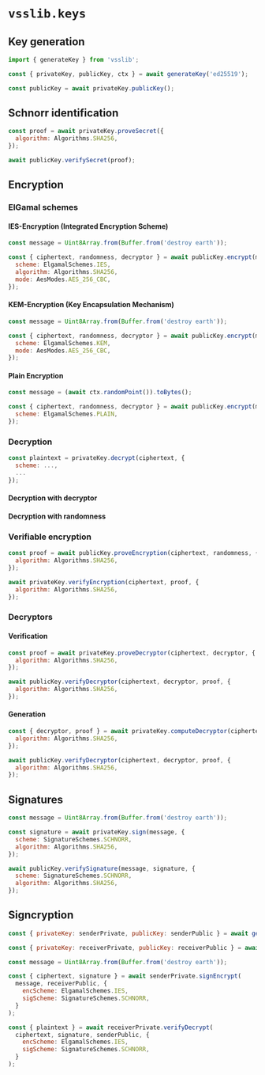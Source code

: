 # `vsslib.keys`

## Key generation

```js
import { generateKey } from 'vsslib';
```

```js
const { privateKey, publicKey, ctx } = await generateKey('ed25519');
```

```js
const publicKey = await privateKey.publicKey();
```

## Schnorr identification

```js
const proof = await privateKey.proveSecret({
  algorithm: Algorithms.SHA256,
});
```

```js
await publicKey.verifySecret(proof);
```

## Encryption

### ElGamal schemes

#### IES-Encryption (Integrated Encryption Scheme)

```js
const message = Uint8Array.from(Buffer.from('destroy earth'));
```

```js
const { ciphertext, randomness, decryptor } = await publicKey.encrypt(message, {
  scheme: ElgamalSchemes.IES,
  algorithm: Algorithms.SHA256,
  mode: AesModes.AES_256_CBC,
});
```


#### KEM-Encryption (Key Encapsulation Mechanism)

```js
const message = Uint8Array.from(Buffer.from('destroy earth'));
```

```js
const { ciphertext, randomness, decryptor } = await publicKey.encrypt(message, {
  scheme: ElgamalSchemes.KEM,
  mode: AesModes.AES_256_CBC,
});
```

#### Plain Encryption

```js
const message = (await ctx.randomPoint()).toBytes();
```

```js
const { ciphertext, randomness, decryptor } = await publicKey.encrypt(message, {
  scheme: ElgamalSchemes.PLAIN,
});
```

### Decryption

```js
const plaintext = privateKey.decrypt(ciphertext, {
  scheme: ...,
  ...
});
```

#### Decryption with decryptor

#### Decryption with randomness

### Verifiable encryption

```js
const proof = await publicKey.proveEncryption(ciphertext, randomness, {
  algorithm: Algorithms.SHA256,
});
```

```js
await privateKey.verifyEncryption(ciphertext, proof, {
  algorithm: Algorithms.SHA256,
});
```

### Decryptors

#### Verification

```js
const proof = await privateKey.proveDecryptor(ciphertext, decryptor, {
  algorithm: Algorithms.SHA256,
});
```

```js
await publicKey.verifyDecryptor(ciphertext, decryptor, proof, {
  algorithm: Algorithms.SHA256,
});
```

#### Generation

```js
const { decryptor, proof } = await privateKey.computeDecryptor(ciphertext, {
  algorithm: Algorithms.SHA256,
});
```

```js
await publicKey.verifyDecryptor(ciphertext, decryptor, proof, {
  algorithm: Algorithms.SHA256,
});
```

## Signatures

```js
const message = Uint8Array.from(Buffer.from('destroy earth'));
```

```js
const signature = await privateKey.sign(message, {
  scheme: SignatureSchemes.SCHNORR,
  algorithm: Algorithms.SHA256,
});
```

```js
await publicKey.verifySignature(message, signature, {
  scheme: SignatureSchemes.SCHNORR,
  algorithm: Algorithms.SHA256,
});
```

## Signcryption

```js
const { privateKey: senderPrivate, publicKey: senderPublic } = await generateKey('ed25519');
```

```js
const { privateKey: receiverPrivate, publicKey: receiverPublic } = await generateKey('ed25519');
```

```js
const message = Uint8Array.from(Buffer.from('destroy earth'));
```

```js
const { ciphertext, signature } = await senderPrivate.signEncrypt(
  message, receiverPublic, {
    encScheme: ElgamalSchemes.IES,
    sigScheme: SignatureSchemes.SCHNORR,
  }
);
```

```js
const { plaintext } = await receiverPrivate.verifyDecrypt(
  ciphertext, signature, senderPublic, {
    encScheme: ElgamalSchemes.IES,
    sigScheme: SignatureSchemes.SCHNORR,
  }
);
```
